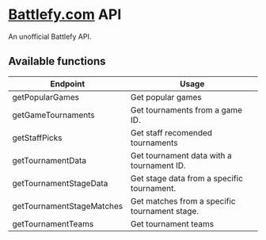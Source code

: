 # [Battlefy.com](https://battlefy.com/) API
An unofficial Battlefy API.


## Available functions
Endpoint | Usage
--- | ---
getPopularGames | Get popular games
getGameTournaments | Get tournaments from a game ID.
getStaffPicks | Get staff recomended tournaments
getTournamentData | Get tournament data with a tournament ID.
getTournamentStageData | Get stage data from a specific tournament.
getTournamentStageMatches | Get matches from a specific tournament stage.
getTournamentTeams | Get tournament teams
